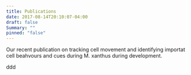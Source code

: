 ```yaml
---
title: Publications
date: 2017-08-14T20:10:07-04:00
draft: false
Summary: ""
pinned: "false"
---
```


Our recent publication on tracking cell movement and identifying importat cell beahvours and cues during M. xanthus during development.

<!--more-->
ddd
